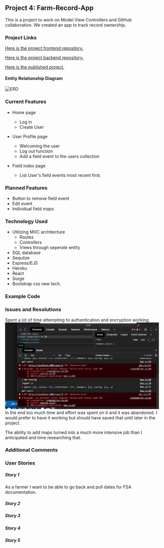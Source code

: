 ## Project 4: Farm-Record-App

This is a project to work on Model View Controllers and GitHub collaboration. We created an app to track record ownership.

### Project Links
[Here is the project frontend repository.](https://github.com/nealpoppe/hi-fi)

[Here is the project backend repository.](https://github.com/countryraised/farm-records-backend)
 

[Here is the published project.](http://farm-record-app.surge.sh)

#### Entity Relationship Diagram
![ERD](./images/ERD-project5.jpg)

### Current Features
* Home page
  * Log in
  * Create User 

* User Profile page
  * Welcoming the user 
  * Log out function 
  * Add a field event to the users collection  
  
* Field index page
  * List User's field events most recent first.

### Planned Features
* Button to remove field event
* Edit event
* Individual field maps



### Technology Used
* Utilizing MVC architecture
  * Routes
  * Controllers  
  * Views through seperate entity
* SQL database
* Sequlize
* Express/EJS
* Heroku
* React 
* Surge
* Bootstrap css new tech.


### Example Code


### Issues and Resolutions 
Spent a lot of time attempting to authentication and encryption working.
![ERD](./images/auth401.png)
 In the end too much time and effort was spent on it and it was abandoned. I would prefer to have it working but should have saved that until later in the project.

 The ability to add maps turned into a much more intensive job than I anticipated and time researching that.

 
### Additional Comments


### User Stories
##### Story 1
As a farmer I want to be able to go back and pull dates for FSA documentation.
##### Story 2

##### Story 3

##### Story 4

##### Story 5


